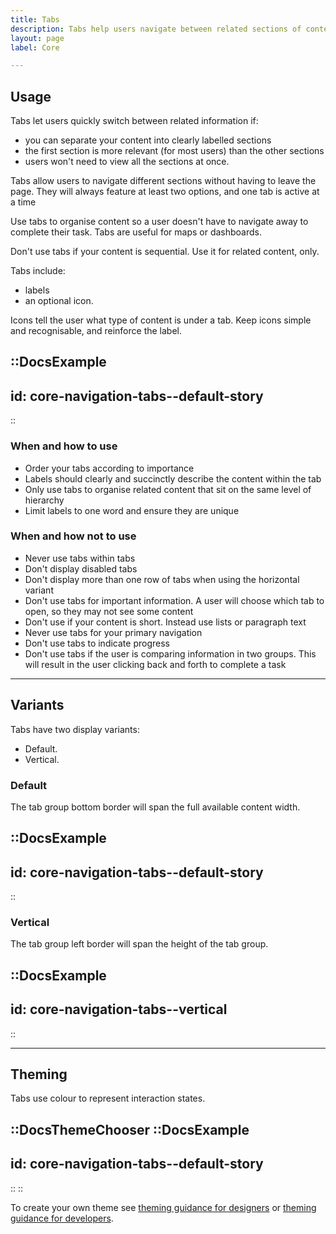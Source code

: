 ```yaml
---
title: Tabs
description: Tabs help users navigate between related sections of content. 
layout: page
label: Core

---
```


## Usage

Tabs let users quickly switch between related information if:

- you can separate your content into clearly labelled sections
- the first section is more relevant (for most users) than the other sections
- users won't need to view all the sections at once.

Tabs allow users to navigate different sections without having to leave the page. They will always feature at least two options, and one tab is active at a time

Use tabs to organise content so a user doesn't have to navigate away to complete their task. Tabs are useful for maps or dashboards.

Don't use tabs if your content is sequential. Use it for related content, only.

Tabs include:

- labels
- an optional icon.

Icons tell the user what type of content is under a tab. Keep icons simple and recognisable, and reinforce the label.

::DocsExample
---
id: core-navigation-tabs--default-story
---
::

### When and how to use

- Order your tabs according to importance
- Labels should clearly and succinctly describe the content within the tab
- Only use tabs to organise related content that sit on the same level of hierarchy
- Limit labels to one word and ensure they are unique

### When and how not to use

- Never use tabs within tabs
- Don't display disabled tabs
- Don't display more than one row of tabs when using the horizontal variant
- Don't use tabs for important information. A user will choose which tab to open, so they may not see some content
- Don't use if your content is short. Instead use lists or paragraph text
- Never use tabs for your primary navigation
- Don't use tabs to indicate progress
- Don't use tabs if the user is comparing information in two groups. This will result in the user clicking back and forth to complete a task

---

## Variants

Tabs have two display variants:

- Default.
- Vertical.

### Default

The tab group bottom border will span the full available content width.

::DocsExample
---
id: core-navigation-tabs--default-story
---
::

### Vertical

The tab group left border will span the height of the tab group.

::DocsExample
---
id: core-navigation-tabs--vertical
---
::

---

## Theming

Tabs use colour to represent interaction states.

::DocsThemeChooser
  ::DocsExample
  ---
  id: core-navigation-tabs--default-story
  ---
  ::
::

To create your own theme see [theming guidance for designers]() or [theming guidance for developers]().
